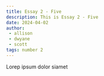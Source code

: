 ```yaml
---
title: Essay 2 - Five
description: This is Essay 2 - Five
date: 2024-04-02
author: 
 - allison
 - dwyane
 - scott
tags: number 2
---
```


Lorep ipsum dolor siamet
